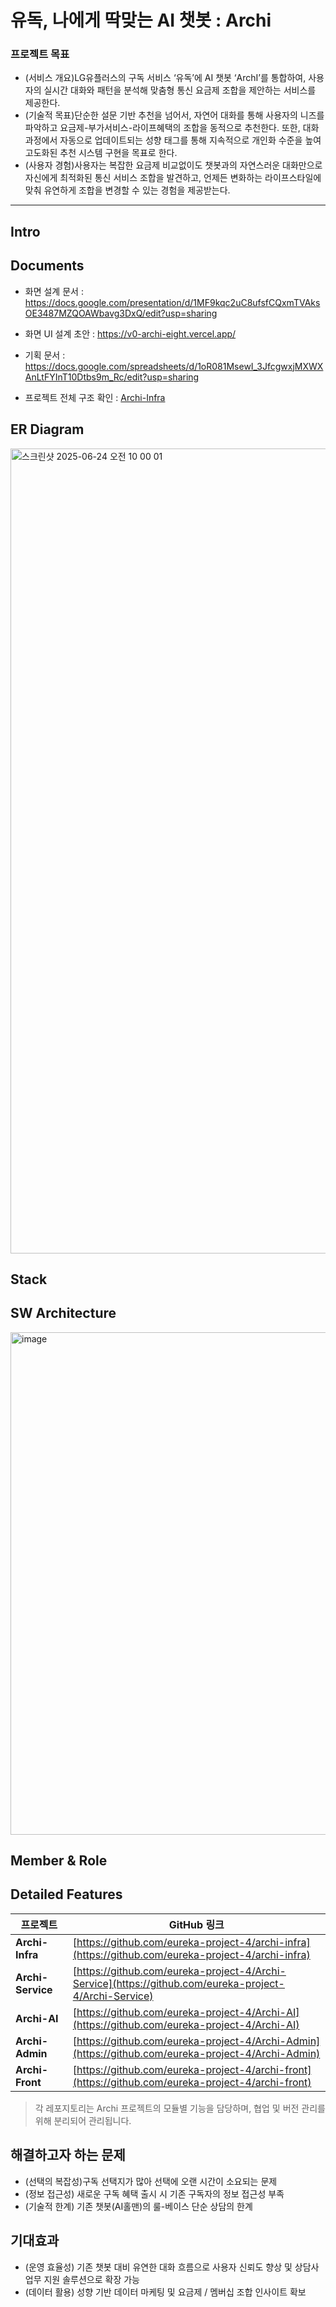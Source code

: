 # 유독, 나에게 딱맞는 AI 챗봇 : Archi

### 프로젝트 목표
- (서비스 개요)LG유플러스의 구독 서비스 ‘유독’에 AI 챗봇 ‘ArchI’를 통합하여, 사용자의 실시간 대화와 패턴을 분석해 맞춤형 통신 요금제 조합을 제안하는 서비스를 제공한다. 
- (기술적 목표)단순한 설문 기반 추천을 넘어서, 자연어 대화를 통해 사용자의 니즈를 파악하고 요금제-부가서비스-라이프혜택의 조합을 동적으로 추천한다. 또한, 대화 과정에서 자동으로 업데이트되는 성향 태그를 통해 지속적으로 개인화 수준을 높여 고도화된 추천 시스템 구현을 목표로 한다.
- (사용자 경험)사용자는 복잡한 요금제 비교없이도 챗봇과의 자연스러운 대화만으로 자신에게 최적화된 통신 서비스 조합을 발견하고, 언제든 변화하는 라이프스타일에 맞춰 유연하게 조합을 변경할 수 있는 경험을 제공받는다.
  
---
## Intro

## Documents

- 화면 설계 문서 : https://docs.google.com/presentation/d/1MF9kqc2uC8ufsfCQxmTVAksOE3487MZQOAWbavg3DxQ/edit?usp=sharing
- 화면 UI 설계 초안 : https://v0-archi-eight.vercel.app/
- 기획 문서 : https://docs.google.com/spreadsheets/d/1oR081MsewI_3JfcgwxjMXWXAnLtFYInT10Dtbs9m_Rc/edit?usp=sharing

- 프로젝트 전체 구조 확인 : [Archi-Infra](https://github.com/eureka-project-4/archi-infra)

## ER Diagram

  <img width="1288" alt="스크린샷 2025-06-24 오전 10 00 01" src="https://github.com/user-attachments/assets/d8349bc3-f8af-4621-a748-b1d5afeb0e64" />


## Stack

## SW Architecture

  <img width="804" alt="image" src="https://github.com/user-attachments/assets/7e340b41-3527-4c95-90a1-a9a6f44a1e5e" />

## Member & Role

## Detailed Features

| 프로젝트 | GitHub 링크 |
| -------- | ------------ |
| **Archi-Infra** | [https://github.com/eureka-project-4/archi-infra](https://github.com/eureka-project-4/archi-infra) |
| **Archi-Service** | [https://github.com/eureka-project-4/Archi-Service](https://github.com/eureka-project-4/Archi-Service) |
| **Archi-AI** | [https://github.com/eureka-project-4/Archi-AI](https://github.com/eureka-project-4/Archi-AI) |
| **Archi-Admin** | [https://github.com/eureka-project-4/Archi-Admin](https://github.com/eureka-project-4/Archi-Admin) |
| **Archi-Front** | [https://github.com/eureka-project-4/archi-front](https://github.com/eureka-project-4/archi-front) |

> 각 레포지토리는 Archi 프로젝트의 모듈별 기능을 담당하며, 협업 및 버전 관리를 위해 분리되어 관리됩니다.


## 해결하고자 하는 문제
- (선택의 복잡성)구독 선택지가 많아 선택에 오랜 시간이 소요되는 문제
- (정보 접근성) 새로운 구독 혜택 출시 시 기존 구독자의 정보 접근성 부족
- (기술적 한계) 기존 챗봇(AI홀맨)의 룰-베이스 단순 상담의 한계

## 기대효과
- (운영 효율성) 기존 챗봇 대비 유연한 대화 흐름으로 사용자 신뢰도 향상 및 상담사 업무 지원 솔루션으로 확장 가능
- (데이터 활용) 성향 기반 데이터 마케팅 및 요금제 / 멤버십 조합 인사이트 확보


